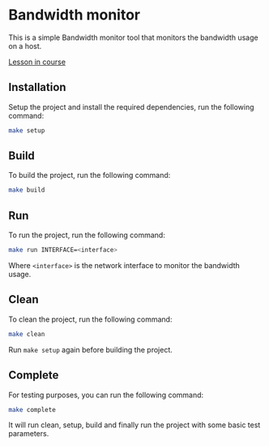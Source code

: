# Bandwidth monitor

This is a simple Bandwidth monitor tool that monitors the bandwidth usage on a host.

[Lesson in course](https://codedeviate.github.io/aicollection/go-tools-bandwidth-monitor.html)

## Installation

Setup the project and install the required dependencies, run the following command:

```bash
make setup
```

## Build

To build the project, run the following command:

```bash
make build
```

## Run

To run the project, run the following command:

```bash
make run INTERFACE=<interface>
```

Where `<interface>` is the network interface to monitor the bandwidth usage.

## Clean

To clean the project, run the following command:

```bash
make clean
```

Run `make setup` again before building the project.

## Complete

For testing purposes, you can run the following command:

```bash
make complete
```

It will run clean, setup, build and finally run the project with some basic test parameters.

